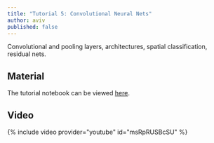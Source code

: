 ```yaml
---
title: "Tutorial 5: Convolutional Neural Nets"
author: aviv
published: false
---
```


Convolutional and pooling layers, architectures, spatial classification,
residual nets.

## Material

The tutorial notebook can be viewed [here](https://nbviewer.jupyter.org/github/vistalab-technion/cs236605-tutorials/blob/master/tutorial5/tutorial5-CNNs.ipynb).

## Video

{% include video provider="youtube" id="msRpRUSBcSU" %}

